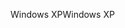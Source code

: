 <span data-ttu-id="26f03-101">Windows XP</span><span class="sxs-lookup"><span data-stu-id="26f03-101">Windows XP</span></span>